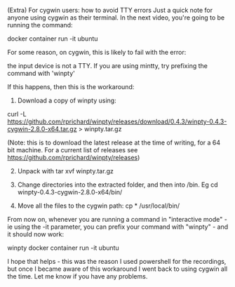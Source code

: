 (Extra) For cygwin users: how to avoid TTY errors
Just a quick note for anyone using cygwin as their terminal. In the next video, you're going to be running the command:

docker container run -it ubuntu

For some reason, on cygwin, this is likely to fail with the error:

the input device is not a TTY.  If you are using mintty, try prefixing the command with 'winpty'

If this happens, then this is the workaround:

1) Download a copy of winpty using:

curl -L https://github.com/rprichard/winpty/releases/download/0.4.3/winpty-0.4.3-cygwin-2.8.0-x64.tar.gz > winpty.tar.gz

(Note: this is to download the latest release at the time of writing, for a 64 bit machine. For a current list of releases see https://github.com/rprichard/winpty/releases)

2) Unpack with tar xvf winpty.tar.gz

3) Change directories into the extracted folder, and then into /bin. Eg cd winpty-0.4.3-cygwin-2.8.0-x64/bin/

4) Move all the files to the cygwin path:  cp * /usr/local/bin/



From now on, whenever you are running a command in "interactive mode" - ie using the -it parameter, you can prefix your command with "winpty" - and it should now work:

winpty docker container run -it ubuntu



I hope that helps - this was the reason I used powershell for the recordings, but once I became aware of this workaround I went back to using cygwin all the time. Let me know if you have any problems.

